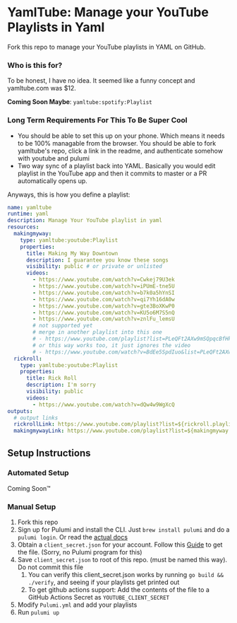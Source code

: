 # YamlTube: Manage your YouTube Playlists in Yaml

Fork this repo to manage your YouTube playlists in YAML on GitHub.

### Who is this for?

To be honest, I have no idea. It seemed like a funny concept and yamltube.com was $12.

**Coming Soon Maybe**: `yamltube:spotify:Playlist`

### Long Term Requirements For This To Be Super Cool

- You should be able to set this up on your phone. Which means it needs to be 100% managable from the browser. You should be able to fork
  yamltube's repo, click a link in the readme, and authenticate somehow with youtube and pulumi
- Two way sync of a playlist back into YAML. Basically you would edit playlist in the YouTube app and then it commits to master or a PR automatically opens up.

Anyways, this is how you define a playlist:

```yaml
name: yamltube
runtime: yaml
description: Manage Your YouTube playlist in yaml
resources:
  makingmyway:
    type: yamltube:youtube:Playlist
    properties:
      title: Making My Way Downtown
      description: I guarantee you know these songs
      visibility: public # or private or unlisted
      videos:
        - https://www.youtube.com/watch?v=Cwkej79U3ek
        - https://www.youtube.com/watch?v=iPUmE-tne5U
        - https://www.youtube.com/watch?v=b7k0a5hYnSI
        - https://www.youtube.com/watch?v=qi7Yh16dA0w
        - https://www.youtube.com/watch?v=gte3BoXKwP0
        - https://www.youtube.com/watch?v=KU5o6M7S5nQ
        - https://www.youtube.com/watch?v=znlFu_lemsU
        # not supported yet
        # merge in another playlist into this one
        # - https://www.youtube.com/playlist?list=PLeQFt2AXw9mSQpqcBfHkufqpBsS2x4hTD
        # or this way works too, it just ignores the video
        # - https://www.youtube.com/watch?v=BdEe5SpdIuo&list=PLeQFt2AXw9mSQpqcBfHkufqpBsS2x4hTD
  rickroll:
    type: yamltube:youtube:Playlist
    properties:
      title: Rick Roll
      description: I'm sorry
      visibility: public
      videos:
        - https://www.youtube.com/watch?v=dQw4w9WgXcQ
outputs:
  # output links
  rickrollLink: https://www.youtube.com/playlist?list=${rickroll.playlistId}
  makingmywayLink: https://www.youtube.com/playlist?list=${makingmyway.playlistId}
```

## Setup Instructions

### Automated Setup

Coming Soon™️

### Manual Setup

1. Fork this repo
1. Sign up for Pulumi and install the CLI. Just `brew install pulumi` and do a `pulumi login`. Or read the [actual docs](https://www.pulumi.com/)
1. Obtain a `client_secret.json` for your account. Follow this [Guide](https://developers.google.com/youtube/v3/guides/auth/server-side-web-apps) to get the file. (Sorry, no Pulumi program for this)
1. Save `client_secret.json` to root of this repo. (must be named this way). Do not commit this file
   1. You can verify this client_secret.json works by running `go build && ./verify`, and seeing if your playlists get printed out
   1. To get github actions support: Add the contents of the file to a GitHub Actions Secret as `YOUTUBE_CLIENT_SECRET`
1. Modify `Pulumi.yml` and add your playlists
1. Run `pulumi up`

